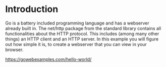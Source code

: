# Introduction
Go is a battery included programming language and has a webserver already built in. The net/http package from the standard library contains all functionalities about the HTTP protocol. This includes (among many other things) an HTTP client and an HTTP server. In this example you will figure out how simple it is, to create a webserver that you can view in your browser.

https://gowebexamples.com/hello-world/